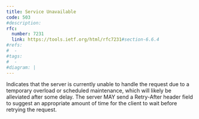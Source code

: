 ```yaml
---
title: Service Unavailable
code: 503
#description:
rfc: 
  number: 7231
  link: https://tools.ietf.org/html/rfc7231#section-6.6.4
#refs:
#  -
#tags:
#  -
#diagram: |
---
```


Indicates that the server is currently unable to handle the request due to a temporary overload or scheduled maintenance, which will likely be alleviated after some delay.  The server MAY send a Retry-After header field to suggest an appropriate amount of time for the client to wait before retrying the request.
